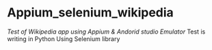 # Appium_selenium_wikipedia
*Test of Wikipedia app using Appium & Andorid studio Emulator*
Test is writing in Python Using Selenium library 
